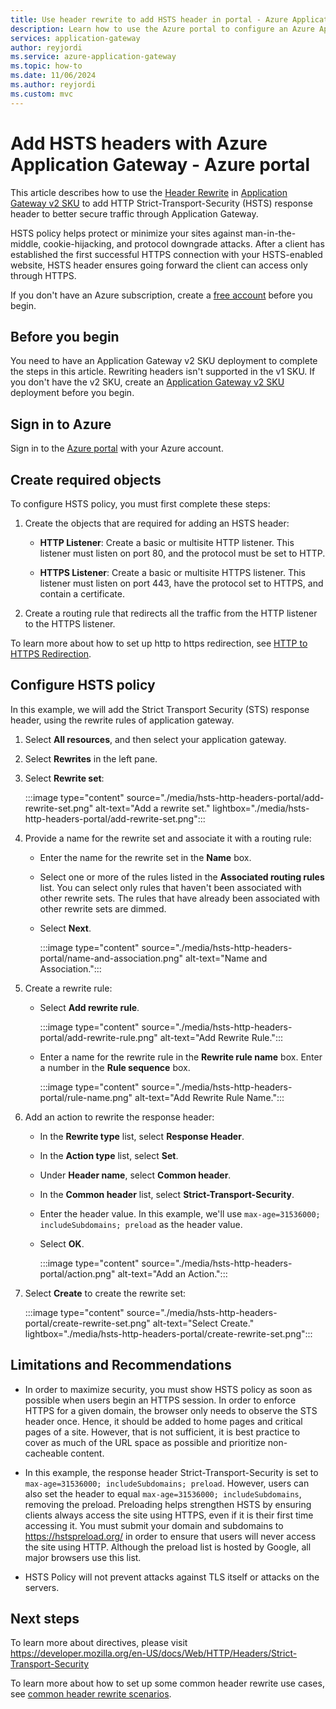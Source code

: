```yaml
---
title: Use header rewrite to add HSTS header in portal - Azure Application Gateway
description: Learn how to use the Azure portal to configure an Azure Application Gateway with HSTS Policy
services: application-gateway
author: reyjordi
ms.service: azure-application-gateway
ms.topic: how-to
ms.date: 11/06/2024
ms.author: reyjordi
ms.custom: mvc
---
```

# Add HSTS headers with Azure Application Gateway - Azure portal

This article describes how to use the [Header Rewrite](./rewrite-http-headers-url.md) in [Application Gateway v2 SKU](./application-gateway-autoscaling-zone-redundant.md) to add HTTP Strict-Transport-Security (HSTS) response header to better secure traffic through Application Gateway.

HSTS policy helps protect or minimize your sites against man-in-the-middle, cookie-hijacking, and protocol downgrade attacks. After a client has established the first successful HTTPS connection with your HSTS-enabled website, HSTS header ensures going forward the client can access only through HTTPS.

If you don't have an Azure subscription, create a [free account](https://azure.microsoft.com/free/?WT.mc_id=A261C142F) before you begin.

## Before you begin

You need to have an Application Gateway v2 SKU deployment to complete the steps in this article. Rewriting headers isn't supported in the v1 SKU. If you don't have the v2 SKU, create an [Application Gateway v2 SKU](./tutorial-autoscale-ps.md) deployment before you begin.

## Sign in to Azure

Sign in to the [Azure portal](https://portal.azure.com/) with your Azure account.

## Create required objects

To configure HSTS policy, you must first complete these steps:

1. Create the objects that are required for adding an HSTS header:

   - **HTTP Listener**: Create a basic or multisite HTTP listener. This listener must listen on port 80, and the protocol must be set to HTTP.

   - **HTTPS Listener**: Create a basic or multisite HTTPS listener. This listener must listen on port 443, have the protocol set to HTTPS, and contain a certificate.

2. Create a routing rule that redirects all the traffic from the HTTP listener to the HTTPS listener.

To learn more about how to set up http to https redirection, see [HTTP to HTTPS Redirection](./redirect-http-to-https-portal.md).

## Configure HSTS policy

In this example, we will add the Strict Transport Security (STS) response header, using the rewrite rules of application gateway.

1. Select **All resources**, and then select your application gateway.

2. Select **Rewrites** in the left pane.

3. Select **Rewrite set**:

    :::image type="content" source="./media/hsts-http-headers-portal/add-rewrite-set.png" alt-text="Add a rewrite set." lightbox="./media/hsts-http-headers-portal/add-rewrite-set.png":::

4. Provide a name for the rewrite set and associate it with a routing rule:

   - Enter the name for the rewrite set in the **Name** box.
   - Select one or more of the rules listed in the **Associated routing rules** list. You can select only rules that haven't been associated with other rewrite sets. The rules that have already been associated with other rewrite sets are dimmed.
   - Select **Next**.
   
     :::image type="content" source="./media/hsts-http-headers-portal/name-and-association.png" alt-text="Name and Association.":::

5. Create a rewrite rule:

   - Select **Add rewrite rule**.

     :::image type="content" source="./media/hsts-http-headers-portal/add-rewrite-rule.png" alt-text="Add Rewrite Rule.":::

   - Enter a name for the rewrite rule in the **Rewrite rule name** box. Enter a number in the **Rule sequence** box.

     :::image type="content" source="./media/hsts-http-headers-portal/rule-name.png" alt-text="Add Rewrite Rule Name.":::

6. Add an action to rewrite the response header:

   - In the **Rewrite type** list, select **Response Header**.

   - In the **Action type** list, select **Set**.

   - Under **Header name**, select **Common header**.

   - In the **Common header** list, select **Strict-Transport-Security**.

   - Enter the header value. In this example, we'll use `max-age=31536000; includeSubdomains; preload` as the header value. 

   - Select **OK**.

     :::image type="content" source="./media/hsts-http-headers-portal/action.png" alt-text="Add an Action.":::

7. Select **Create** to create the rewrite set:

    :::image type="content" source="./media/hsts-http-headers-portal/create-rewrite-set.png" alt-text="Select Create." lightbox="./media/hsts-http-headers-portal/create-rewrite-set.png":::

## Limitations and Recommendations

   - In order to maximize security, you must show HSTS policy as soon as possible when users begin an HTTPS session. In order to enforce HTTPS for a given domain, the browser only needs to observe the STS header once. Hence, it should be added to home pages and critical pages of a site. However, that is not sufficient, it is best practice to cover as much of the URL space as possible and prioritize non-cacheable content.

   - In this example, the response header Strict-Transport-Security is set to `max-age=31536000; includeSubdomains; preload`. However, users can also set the header to equal `max-age=31536000; includeSubdomains`, removing the preload. Preloading helps strengthen HSTS by ensuring clients always access the site using HTTPS, even if it is their first time accessing it. You must submit your domain and subdomains to https://hstspreload.org/ in order to ensure that users will never access the site using HTTP. Although the preload list is hosted by Google, all major browsers use this list. 
   
   - HSTS Policy will not prevent attacks against TLS itself or attacks on the servers. 

## Next steps

To learn more about directives, please visit https://developer.mozilla.org/en-US/docs/Web/HTTP/Headers/Strict-Transport-Security

To learn more about how to set up some common header rewrite use cases, see [common header rewrite scenarios](./rewrite-http-headers-url.md).